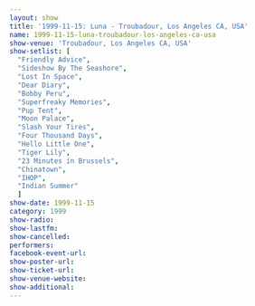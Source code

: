 ```yaml
---
layout: show
title: '1999-11-15: Luna - Troubadour, Los Angeles CA, USA'
name: 1999-11-15-luna-troubadour-los-angeles-ca-usa
show-venue: 'Troubadour, Los Angeles CA, USA'
show-setlist: [
  "Friendly Advice",
  "Sideshow By The Seashore",
  "Lost In Space",
  "Dear Diary",
  "Bobby Peru",
  "Superfreaky Memories",
  "Pup Tent",
  "Moon Palace",
  "Slash Your Tires",
  "Four Thousand Days",
  "Hello Little One",
  "Tiger Lily",
  "23 Minutes in Brussels",
  "Chinatown",
  "IHOP",
  "Indian Summer"
  ]
show-date: 1999-11-15
category: 1999
show-radio: 
show-lastfm: 
show-cancelled: 
performers: 
facebook-event-url: 
show-poster-url: 
show-ticket-url: 
show-venue-website: 
show-additional: 
---
```


